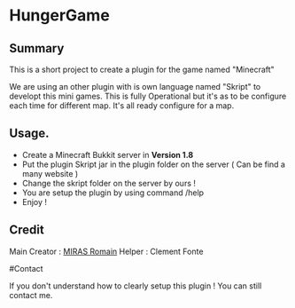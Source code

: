 # HungerGame
## Summary
This is a short project to create a plugin for the game named "Minecraft"

We are using an other plugin with is own language named "Skript" to developt this mini games.
This is fully Operational but it's as to be configure each time for different map.
It's all ready configure for a map.

## Usage.

- Create a Minecraft Bukkit server in **Version 1.8**
- Put the plugin Skript jar in the plugin folder on the server ( Can be find a many website )
- Change the skript folder on the server by ours !
- You are setup the plugin by using command /help
- Enjoy !

## Credit
Main Creator : [MIRAS Romain](https://github.com/RomainMIRAS)
Helper : Clement Fonte

#Contact

If you don't understand how to clearly setup this plugin ! 
You can still contact me.
